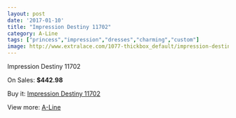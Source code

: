 ```yaml
---
layout: post
date: '2017-01-10'
title: "Impression Destiny 11702"
category: A-Line
tags: ["princess","impression","dresses","charming","custom"]
image: http://www.extralace.com/1077-thickbox_default/impression-destiny-11702.jpg
---
```

Impression Destiny 11702

On Sales: **$442.98**
<a href="https://www.extralace.com/a-line/519-impression-destiny-11702.html"><amp-img layout="responsive" width="600" height="600" src="//www.extralace.com/1077-thickbox_default/impression-destiny-11702.jpg" alt="Impression Destiny 11702 0" /></a>

Buy it: [Impression Destiny 11702](https://www.extralace.com/a-line/519-impression-destiny-11702.html "Impression Destiny 11702")

View more: [A-Line](https://www.extralace.com/2-a-line "A-Line")